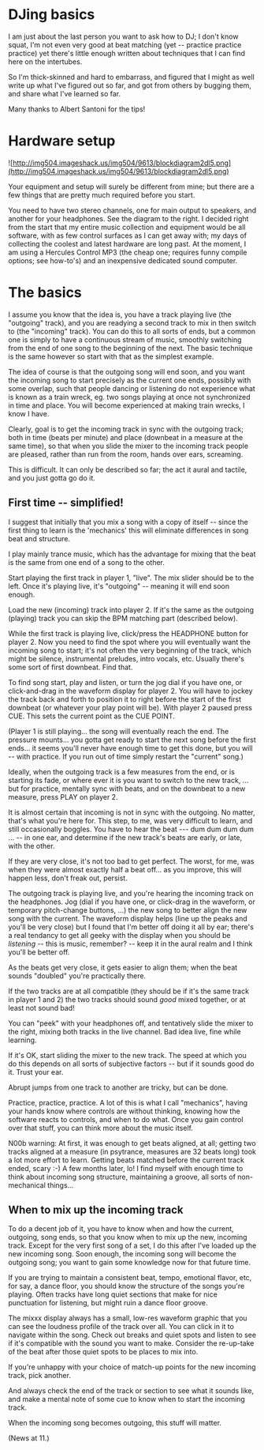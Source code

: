 # DJing basics

I am just about the last person you want to ask how to DJ; I don't know
squat, I'm not even very good at beat matching (yet -- practice practice
practice) yet there's little enough written about techniques that I can
find here on the intertubes.

So I'm thick-skinned and hard to embarrass, and figured that I might as
well write up what I've figured out so far, and got from others by
bugging them, and share what I've learned so far.

Many thanks to Albert Santoni for the tips\!

# Hardware setup

![http://img504.imageshack.us/img504/9613/blockdiagram2dl5.png](http://img504.imageshack.us/img504/9613/blockdiagram2dl5.png)

Your equipment and setup will surely be different from mine; but there
are a few things that are pretty much required before you start.

You need to have two stereo channels, one for main output to speakers,
and another for your headphones. See the diagram to the right. I decided
right from the start that my entire music collection and equipment would
be all software, with as few control surfaces as I can get away with; my
days of collecting the coolest and latest hardware are long past. At the
moment, I am using a Hercules Control MP3 (the cheap one; requires funny
compile options; see how-to's) and an inexpensive dedicated sound
computer.

# The basics

I assume you know that the idea is, you have a track playing live (the
"outgoing" track), and you are readying a second track to mix in then
switch to (the "incoming" track). You can do this to all sorts of ends,
but a common one is simply to have a continuous stream of music,
smoothly switching from the end of one song to the beginning of the
next. The basic technique is the same however so start with that as the
simplest example.

The idea of course is that the outgoing song will end soon, and you want
the incoming song to start precisely as the current one ends, possibly
with some overlap, such that people dancing or listening do not
experience what is known as a train wreck, eg. two songs playing at once
not synchronized in time and place. You will become experienced at
making train wrecks, I know I have.

Clearly, goal is to get the incoming track in sync with the outgoing
track; both in time (beats per minute) and place (downbeat in a measure
at the same time), so that when you slide the mixer to the incoming
track people are pleased, rather than run from the room, hands over
ears, screaming.

This is difficult. It can only be described so far; the act it aural and
tactile, and you just gotta go do it.

## First time -- simplified\!

I suggest that initially that you mix a song with a copy of itself --
since the first thing to learn is the 'mechanics' this will eliminate
differences in song beat and structure.

I play mainly trance music, which has the advantage for mixing that the
beat is the same from one end of a song to the other.

Start playing the first track in player 1, "live". The mix slider should
be to the left. Once it's playing live, it's "outgoing" -- meaning it
will end soon enough.

Load the new (incoming) track into player 2. If it's the same as the
outgoing (playing) track you can skip the BPM matching part (described
below).

While the first track is playing live, click/press the HEADPHONE button
for player 2. Now you need to find the spot where you will eventually
want the incoming song to start; it's not often the very beginning of
the track, which might be silence, instrumental preludes, intro vocals,
etc. Usually there's some sort of first downbeat. Find that.

To find song start, play and listen, or turn the jog dial if you have
one, or click-and-drag in the waveform display for player 2. You will
have to jockey the track back and forth to position it to right before
the start of the first downbeat (or whatever your play point will be).
With player 2 paused press CUE. This sets the current point as the CUE
POINT.

(Player 1 is still playing... the song will eventually reach the end.
The pressure mounts... you gotta get ready to start the next song before
the first ends... it seems you'll never have enough time to get this
done, but you will -- with practice. If you run out of time simply
restart the "current" song.)

Ideally, when the outgoing track is a few measures from the end, or is
starting its fade, or where ever it is you want to switch to the new
track, ... but for practice, mentally sync with beats, and on the
downbeat to a new measure, press PLAY on player 2.

It is almost certain that incoming is not in sync with the outgoing. No
matter, that's what you're here for. This step, to me, was very
difficult to learn, and still occasionally boggles. You have to hear the
beat --- dum dum dum dum ... -- in one ear, and determine if the new
track's beats are early, or late, with the other.

If they are very close, it's not too bad to get perfect. The worst, for
me, was when they were almost exactly half a beat off... as you improve,
this will happen less, don't freak out, persist.

The outgoing track is playing live, and you're hearing the incoming
track on the headphones. Jog (dial if you have one, or click-drag in the
waveform, or temporary pitch-change buttons, ...) the new song to better
align the new song with the current. The waveform display helps (line up
the peaks and you'll be very close) but I found that I'm better off
doing it all by ear; there's a real tendancy to get all geeky with the
display when you should be *listening* -- this is music, remember? --
keep it in the aural realm and I think you'll be better off.

As the beats get very close, it gets easier to align them; when the beat
sounds "doubled" you're practically there.

If the two tracks are at all compatible (they should be if it's the same
track in player 1 and 2) the two tracks should sound *good* mixed
together, or at least not sound bad\!

You can "peek" with your headphones off, and tentatively slide the mixer
to the right, mixing both tracks in the live channel. Bad idea live,
fine while learning.

If it's OK, start sliding the mixer to the new track. The speed at which
you do this depends on all sorts of subjective factors -- but if it
sounds good do it. Trust your ear.

Abrupt jumps from one track to another are tricky, but can be done.

Practice, practice, practice. A lot of this is what I call "mechanics",
having your hands know where controls are without thinking, knowing how
the software reacts to controls, and when to do what. Once you gain
control over that stuff, you can think more about the music itself.

N00b warning: At first, it was enough to get beats aligned, at all;
getting two tracks aligned at a measure (in psytrance, measures are 32
beats long) took a lot more effort to learn. Getting beats matched
before the current track ended, scary :-) A few months later, lo\! I
find myself with enough time to think about incoming song structure,
maintaining a groove, all sorts of non-mechanical things...

## When to mix up the incoming track

To do a decent job of it, you have to know when and how the current,
outgoing, song ends, so that you know when to mix up the new, incoming
track. Except for the very first song of a set, I do this after I've
loaded up the new incoming song. Soon enough, the incoming song will
become the outgoing song; you want to gain some knowledge now for that
future time.

If you are trying to maintain a consistent beat, tempo, emotional
flavor, etc, for say, a dance floor, you should know the structure of
the songs you're playing. Often tracks have long quiet sections that
make for nice punctuation for listening, but might ruin a dance floor
groove.

The mixxx display always has a small, low-res waveform graphic that you
can see the loudness profile of the track over all. You can click in it
to navigate within the song. Check out breaks and quiet spots and listen
to see if it's compatible with the sound you want to make. Consider the
re-up-take of the beat after those quiet spots to be places to mix into.

If you're unhappy with your choice of match-up points for the new
incoming track, pick another.

And always check the end of the track or section to see what it sounds
like, and make a mental note of some cue to know when to start the
incoming track.

When the incoming song becomes outgoing, this stuff will matter.

(News at 11.)
